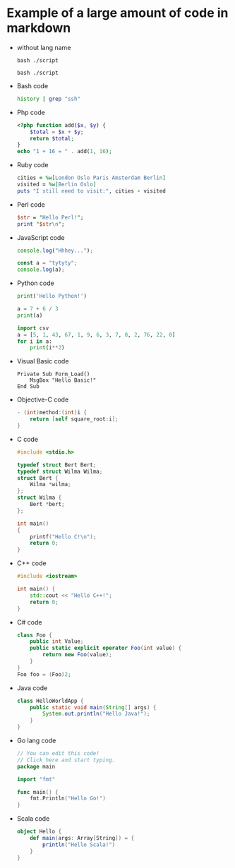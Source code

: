# Example of a large amount of code in markdown

- without lang name

  ```
  bash ./script
  ```

  ```
  bash ./script
  ```

- Bash code

  ```bash
  history | grep "ssh"
  ```

- Php code

  ```php
  <?php function add($x, $y) {
      $total = $x + $y;
      return $total;
  }
  echo "1 + 16 = " . add(1, 16);
  ```

- Ruby code

  ```ruby
  cities = %w[London Oslo Paris Amsterdam Berlin]
  visited = %w[Berlin Oslo]
  puts "I still need to visit:", cities - visited
  ```

- Perl code

  ```perl
  $str = "Hello Perl!";
  print "$str\n";
  ```

- JavaScript code

  ```js
  console.log("Hhhey...");
  ```

  ```js
  const a = "tytyty";
  console.log(a);
  ```

- Python code

  ```python
  print('Hello Python!')
  ```

  ```python
  a = 7 + 6 / 3
  print(a)
  ```

  ```python
  import csv
  a = [5, 1, 43, 67, 1, 9, 6, 3, 7, 8, 2, 76, 22, 0]
  for i in a:
      print(i**2)
  ```

- Visual Basic code

  ```basic
  Private Sub Form_Load()
      MsgBox "Hello Basic!"
  End Sub
  ```

- Objective-C code

  ```objective-c
  - (int)method:(int)i {
      return [self square_root:i];
  }
  ```

- C code

  ```c
  #include <stdio.h>

  typedef struct Bert Bert;
  typedef struct Wilma Wilma;
  struct Bert {
      Wilma *wilma;
  };
  struct Wilma {
      Bert *bert;
  };

  int main()
  {
      printf("Hello C!\n");
      return 0;
  }
  ```

- C++ code

  ```c++
  #include <iostream>

  int main() {
      std::cout << "Hello C++!";
      return 0;
  }
  ```

- C# code

  ```cs
  class Foo {
      public int Value;
      public static explicit operator Foo(int value) {
          return new Foo(value);
      }
  }
  Foo foo = (Foo)2;
  ```

- Java code

  ```java
  class HelloWorldApp {
      public static void main(String[] args) {
          System.out.println("Hello Java!");
      }
  }
  ```

- Go lang code

  ```go
  // You can edit this code!
  // Click here and start typing.
  package main

  import "fmt"

  func main() {
      fmt.Println("Hello Go!")
  }
  ```

- Scala code

  ```scala
  object Hello {
      def main(args: Array[String]) = {
          println("Hello Scala!")
      }
  }
  ```
